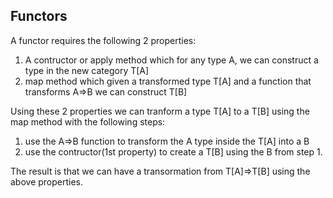 [title: Functors]: /
[date: 2013/04/07 3:45:00 -0800]: /
[author: Sofoklis Papasofokli]: /
[alias: /functors]: /

## Functors

A functor requires the following 2 properties:

1. A contructor or apply method which for any type A, we can construct a type
   in the new category T[A]
2. map method which given a transformed type T[A] and a function that
   transforms A=>B we can construct T[B]
   
Using these 2 properties we can tranform a type T[A] to a T[B] using the map method with the following steps:
1. use the A=>B function to transform the A type inside the T[A] into a B
2. use the contructor(1st property) to create a T[B] using the B from step 1.

The result is that we can have a transormation from T[A]=>T[B] using the above properties.

